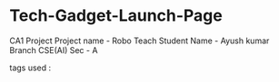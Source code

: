 # Tech-Gadget-Launch-Page

CA1 Project
Project name - Robo Teach
Student Name - Ayush kumar
Branch CSE(AI)
Sec - A

tags used :

<!DOCTYPE>
<html>
<head>
<meta>
<title>
<body>
<h1>
<b>
<img>
<h2>
<p>
<br>
<hr>
<h3>
<ul>
<li>
<table>
<thead>
<tr>
<th>
<tbody>
<td>
<a>
